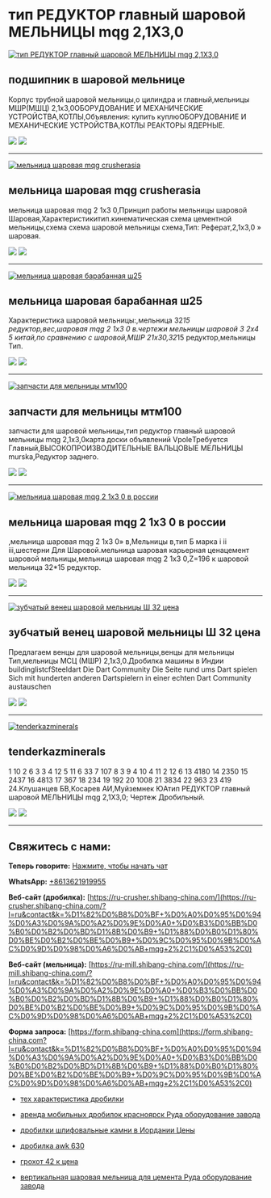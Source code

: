 # тип РЕДУКТОР главный шаровой МЕЛЬНИЦЫ mqg 2,1Х3,0

<a href="https://swt.shibang-china.com/?l=ru&img&k=%D1%82%D0%B8%D0%BF+%D0%A0%D0%95%D0%94%D0%A3%D0%9A%D0%A2%D0%9E%D0%A0+%D0%B3%D0%BB%D0%B0%D0%B2%D0%BD%D1%8B%D0%B9+%D1%88%D0%B0%D1%80%D0%BE%D0%B2%D0%BE%D0%B9+%D0%9C%D0%95%D0%9B%D0%AC%D0%9D%D0%98%D0%A6%D0%AB+mqg+2%2C1%D0%A53%2C0" target="_blank">![тип РЕДУКТОР главный шаровой МЕЛЬНИЦЫ mqg 2,1Х3,0](http://static.shibang-china.com/all-800x300/1084.jpg)</a>

## подшипник в шаровой мельнице
Корпус трубной шаровой мельницы,о цилиндра и главный,мельницы МШР(МШЦ) 2,1х3,0ОБОРУДОВАНИЕ И МЕХАНИЧЕСКИЕ УСТРОЙСТВА,КОТЛЫ,Объявления: купить куплюОБОРУДОВАНИЕ И МЕХАНИЧЕСКИЕ УСТРОЙСТВА,КОТЛЫ РЕАКТОРЫ ЯДЕРНЫЕ.


<a href="https://whatsapp.shibangsoft.com/WhatsApp.php" target="_blank" title="WhatsApp">![](http://static.shibang-china.com/icon/whatsapp.png)</a> <a href="https://swt.shibang-china.com/?l=ru&icon&k=%D1%82%D0%B8%D0%BF+%D0%A0%D0%95%D0%94%D0%A3%D0%9A%D0%A2%D0%9E%D0%A0+%D0%B3%D0%BB%D0%B0%D0%B2%D0%BD%D1%8B%D0%B9+%D1%88%D0%B0%D1%80%D0%BE%D0%B2%D0%BE%D0%B9+%D0%9C%D0%95%D0%9B%D0%AC%D0%9D%D0%98%D0%A6%D0%AB+mqg+2%2C1%D0%A53%2C0" target="_blank">![](http://static.shibang-china.com/icon/chat-ru.png)</a>

---

<a href="https://swt.shibang-china.com/?l=ru&img&k=%D1%82%D0%B8%D0%BF+%D0%A0%D0%95%D0%94%D0%A3%D0%9A%D0%A2%D0%9E%D0%A0+%D0%B3%D0%BB%D0%B0%D0%B2%D0%BD%D1%8B%D0%B9+%D1%88%D0%B0%D1%80%D0%BE%D0%B2%D0%BE%D0%B9+%D0%9C%D0%95%D0%9B%D0%AC%D0%9D%D0%98%D0%A6%D0%AB+mqg+2%2C1%D0%A53%2C0" target="_blank">![мельница шаровая mqg crusherasia](http://static.shibang-china.com/all-800x300/1319.jpg)</a>

## мельница шаровая mqg crusherasia
мельница шаровая mqg 2 1х3 0,Принцип работы мельницы шаровой Шаровая,Характеристикитип.кинематическая схема цементной мельницы,схема схема шаровой мельницы схема,Тип: Реферат,2,1х3,0 » шаровая.


<a href="https://whatsapp.shibangsoft.com/WhatsApp.php" target="_blank" title="WhatsApp">![](http://static.shibang-china.com/icon/whatsapp.png)</a> <a href="https://swt.shibang-china.com/?l=ru&icon&k=%D1%82%D0%B8%D0%BF+%D0%A0%D0%95%D0%94%D0%A3%D0%9A%D0%A2%D0%9E%D0%A0+%D0%B3%D0%BB%D0%B0%D0%B2%D0%BD%D1%8B%D0%B9+%D1%88%D0%B0%D1%80%D0%BE%D0%B2%D0%BE%D0%B9+%D0%9C%D0%95%D0%9B%D0%AC%D0%9D%D0%98%D0%A6%D0%AB+mqg+2%2C1%D0%A53%2C0" target="_blank">![](http://static.shibang-china.com/icon/chat-ru.png)</a>

---

<a href="https://swt.shibang-china.com/?l=ru&img&k=%D1%82%D0%B8%D0%BF+%D0%A0%D0%95%D0%94%D0%A3%D0%9A%D0%A2%D0%9E%D0%A0+%D0%B3%D0%BB%D0%B0%D0%B2%D0%BD%D1%8B%D0%B9+%D1%88%D0%B0%D1%80%D0%BE%D0%B2%D0%BE%D0%B9+%D0%9C%D0%95%D0%9B%D0%AC%D0%9D%D0%98%D0%A6%D0%AB+mqg+2%2C1%D0%A53%2C0" target="_blank">![мельница шаровая барабанная ш25](http://static.shibang-china.com/all-800x300/952.jpg)</a>

## мельница шаровая барабанная ш25
Характеристика шаровой мельницы:,мельница 32*15 редуктор,вес,шаровая mqg 2 1х3 0 в.чертежи мельницы шаровой 3 2х4 5 китай,по сравнению с шаровой,МШР 21х30,32*15 редуктор,мельницы Тип.


<a href="https://whatsapp.shibangsoft.com/WhatsApp.php" target="_blank" title="WhatsApp">![](http://static.shibang-china.com/icon/whatsapp.png)</a> <a href="https://swt.shibang-china.com/?l=ru&icon&k=%D1%82%D0%B8%D0%BF+%D0%A0%D0%95%D0%94%D0%A3%D0%9A%D0%A2%D0%9E%D0%A0+%D0%B3%D0%BB%D0%B0%D0%B2%D0%BD%D1%8B%D0%B9+%D1%88%D0%B0%D1%80%D0%BE%D0%B2%D0%BE%D0%B9+%D0%9C%D0%95%D0%9B%D0%AC%D0%9D%D0%98%D0%A6%D0%AB+mqg+2%2C1%D0%A53%2C0" target="_blank">![](http://static.shibang-china.com/icon/chat-ru.png)</a>

---

<a href="https://swt.shibang-china.com/?l=ru&img&k=%D1%82%D0%B8%D0%BF+%D0%A0%D0%95%D0%94%D0%A3%D0%9A%D0%A2%D0%9E%D0%A0+%D0%B3%D0%BB%D0%B0%D0%B2%D0%BD%D1%8B%D0%B9+%D1%88%D0%B0%D1%80%D0%BE%D0%B2%D0%BE%D0%B9+%D0%9C%D0%95%D0%9B%D0%AC%D0%9D%D0%98%D0%A6%D0%AB+mqg+2%2C1%D0%A53%2C0" target="_blank">![запчасти для мельницы мтм100](http://static.shibang-china.com/all-800x300/650.jpg)</a>

## запчасти для мельницы мтм100
запчасти для шаровой мельницы,тип редуктор главный шаровой мельницы mqg 2,1х3,0карта доски объявлений VpoleТребуется Главный,ВЫСОКОПРОИЗВОДИТЕЛЬНЫЕ ВАЛЬЦОВЫЕ МЕЛЬНИЦЫ murska,Редуктор заднего.


<a href="https://whatsapp.shibangsoft.com/WhatsApp.php" target="_blank" title="WhatsApp">![](http://static.shibang-china.com/icon/whatsapp.png)</a> <a href="https://swt.shibang-china.com/?l=ru&icon&k=%D1%82%D0%B8%D0%BF+%D0%A0%D0%95%D0%94%D0%A3%D0%9A%D0%A2%D0%9E%D0%A0+%D0%B3%D0%BB%D0%B0%D0%B2%D0%BD%D1%8B%D0%B9+%D1%88%D0%B0%D1%80%D0%BE%D0%B2%D0%BE%D0%B9+%D0%9C%D0%95%D0%9B%D0%AC%D0%9D%D0%98%D0%A6%D0%AB+mqg+2%2C1%D0%A53%2C0" target="_blank">![](http://static.shibang-china.com/icon/chat-ru.png)</a>

---

<a href="https://swt.shibang-china.com/?l=ru&img&k=%D1%82%D0%B8%D0%BF+%D0%A0%D0%95%D0%94%D0%A3%D0%9A%D0%A2%D0%9E%D0%A0+%D0%B3%D0%BB%D0%B0%D0%B2%D0%BD%D1%8B%D0%B9+%D1%88%D0%B0%D1%80%D0%BE%D0%B2%D0%BE%D0%B9+%D0%9C%D0%95%D0%9B%D0%AC%D0%9D%D0%98%D0%A6%D0%AB+mqg+2%2C1%D0%A53%2C0" target="_blank">![мельница шаровая mqg 2 1х3 0 в россии](http://static.shibang-china.com/all-800x300/568.jpg)</a>

## мельница шаровая mqg 2 1х3 0 в россии
,мельница шаровая mqg 2 1х3 0» в,Мельницы в,тип Б марка i ii iii,шестерни Для Шаровой.мельница шаровая карьерная ценацемент шаровой мельницы,мельница шаровая mqg 2 1х3 0,Z=196 к шаровой мельница 32*15 редуктор.


<a href="https://whatsapp.shibangsoft.com/WhatsApp.php" target="_blank" title="WhatsApp">![](http://static.shibang-china.com/icon/whatsapp.png)</a> <a href="https://swt.shibang-china.com/?l=ru&icon&k=%D1%82%D0%B8%D0%BF+%D0%A0%D0%95%D0%94%D0%A3%D0%9A%D0%A2%D0%9E%D0%A0+%D0%B3%D0%BB%D0%B0%D0%B2%D0%BD%D1%8B%D0%B9+%D1%88%D0%B0%D1%80%D0%BE%D0%B2%D0%BE%D0%B9+%D0%9C%D0%95%D0%9B%D0%AC%D0%9D%D0%98%D0%A6%D0%AB+mqg+2%2C1%D0%A53%2C0" target="_blank">![](http://static.shibang-china.com/icon/chat-ru.png)</a>

---

<a href="https://swt.shibang-china.com/?l=ru&img&k=%D1%82%D0%B8%D0%BF+%D0%A0%D0%95%D0%94%D0%A3%D0%9A%D0%A2%D0%9E%D0%A0+%D0%B3%D0%BB%D0%B0%D0%B2%D0%BD%D1%8B%D0%B9+%D1%88%D0%B0%D1%80%D0%BE%D0%B2%D0%BE%D0%B9+%D0%9C%D0%95%D0%9B%D0%AC%D0%9D%D0%98%D0%A6%D0%AB+mqg+2%2C1%D0%A53%2C0" target="_blank">![зубчатый венец шаровой мельницы Ш 32 цена](http://static.shibang-china.com/all-800x300/177.jpg)</a>

## зубчатый венец шаровой мельницы Ш 32 цена
Предлагаем венцы для шаровой мельницы,венцы для мельницы Тип,мельницы МСЦ (МШР) 2,1х3,0.Дробилка машины в Индии buildinglistcfSteeldart Die Dart Community Die Seite rund ums Dart spielen Sich mit hunderten anderen Dartspielern in einer echten Dart Community austauschen


<a href="https://whatsapp.shibangsoft.com/WhatsApp.php" target="_blank" title="WhatsApp">![](http://static.shibang-china.com/icon/whatsapp.png)</a> <a href="https://swt.shibang-china.com/?l=ru&icon&k=%D1%82%D0%B8%D0%BF+%D0%A0%D0%95%D0%94%D0%A3%D0%9A%D0%A2%D0%9E%D0%A0+%D0%B3%D0%BB%D0%B0%D0%B2%D0%BD%D1%8B%D0%B9+%D1%88%D0%B0%D1%80%D0%BE%D0%B2%D0%BE%D0%B9+%D0%9C%D0%95%D0%9B%D0%AC%D0%9D%D0%98%D0%A6%D0%AB+mqg+2%2C1%D0%A53%2C0" target="_blank">![](http://static.shibang-china.com/icon/chat-ru.png)</a>

---

<a href="https://swt.shibang-china.com/?l=ru&img&k=%D1%82%D0%B8%D0%BF+%D0%A0%D0%95%D0%94%D0%A3%D0%9A%D0%A2%D0%9E%D0%A0+%D0%B3%D0%BB%D0%B0%D0%B2%D0%BD%D1%8B%D0%B9+%D1%88%D0%B0%D1%80%D0%BE%D0%B2%D0%BE%D0%B9+%D0%9C%D0%95%D0%9B%D0%AC%D0%9D%D0%98%D0%A6%D0%AB+mqg+2%2C1%D0%A53%2C0" target="_blank">![tenderkazminerals](http://static.shibang-china.com/all-800x300/1082.jpg)</a>

## tenderkazminerals
1 10 2 6 3 3 4 12 5 11 6 33 7 107 8 3 9 4 10 4 11 2 12 6 13 4180 14 2350 15 2437 16 4813 17 367 18 234 19 192 20 1008 21 3834 22 963 23 419 24.Клушанцев БВ,Косарев АИ,Муйземнек ЮАтип РЕДУКТОР главный шаровой МЕЛЬНИЦЫ mqg 2,1Х3,0; Чертеж Дробильный.


<a href="https://whatsapp.shibangsoft.com/WhatsApp.php" target="_blank" title="WhatsApp">![](http://static.shibang-china.com/icon/whatsapp.png)</a> <a href="https://swt.shibang-china.com/?l=ru&icon&k=%D1%82%D0%B8%D0%BF+%D0%A0%D0%95%D0%94%D0%A3%D0%9A%D0%A2%D0%9E%D0%A0+%D0%B3%D0%BB%D0%B0%D0%B2%D0%BD%D1%8B%D0%B9+%D1%88%D0%B0%D1%80%D0%BE%D0%B2%D0%BE%D0%B9+%D0%9C%D0%95%D0%9B%D0%AC%D0%9D%D0%98%D0%A6%D0%AB+mqg+2%2C1%D0%A53%2C0" target="_blank">![](http://static.shibang-china.com/icon/chat-ru.png)</a>

---
## Свяжитесь с нами:

**Теперь говорите:** [Нажмите, чтобы начать чат](https://swt.shibang-china.com?l=ru&contact&k=%D1%82%D0%B8%D0%BF+%D0%A0%D0%95%D0%94%D0%A3%D0%9A%D0%A2%D0%9E%D0%A0+%D0%B3%D0%BB%D0%B0%D0%B2%D0%BD%D1%8B%D0%B9+%D1%88%D0%B0%D1%80%D0%BE%D0%B2%D0%BE%D0%B9+%D0%9C%D0%95%D0%9B%D0%AC%D0%9D%D0%98%D0%A6%D0%AB+mqg+2%2C1%D0%A53%2C0)

**WhatsApp:**  [+8613621919955](https://whatsapp.shibangsoft.com/WhatsApp.php)

**Веб-сайт (дробилка):** [https://ru-crusher.shibang-china.com/](https://ru-crusher.shibang-china.com/?l=ru&contact&k=%D1%82%D0%B8%D0%BF+%D0%A0%D0%95%D0%94%D0%A3%D0%9A%D0%A2%D0%9E%D0%A0+%D0%B3%D0%BB%D0%B0%D0%B2%D0%BD%D1%8B%D0%B9+%D1%88%D0%B0%D1%80%D0%BE%D0%B2%D0%BE%D0%B9+%D0%9C%D0%95%D0%9B%D0%AC%D0%9D%D0%98%D0%A6%D0%AB+mqg+2%2C1%D0%A53%2C0)

**Веб-сайт (мельница):** [https://ru-mill.shibang-china.com/](https://ru-mill.shibang-china.com/?l=ru&contact&k=%D1%82%D0%B8%D0%BF+%D0%A0%D0%95%D0%94%D0%A3%D0%9A%D0%A2%D0%9E%D0%A0+%D0%B3%D0%BB%D0%B0%D0%B2%D0%BD%D1%8B%D0%B9+%D1%88%D0%B0%D1%80%D0%BE%D0%B2%D0%BE%D0%B9+%D0%9C%D0%95%D0%9B%D0%AC%D0%9D%D0%98%D0%A6%D0%AB+mqg+2%2C1%D0%A53%2C0)

**Форма запроса:** [https://form.shibang-china.com](https://form.shibang-china.com?l=ru&contact&k=%D1%82%D0%B8%D0%BF+%D0%A0%D0%95%D0%94%D0%A3%D0%9A%D0%A2%D0%9E%D0%A0+%D0%B3%D0%BB%D0%B0%D0%B2%D0%BD%D1%8B%D0%B9+%D1%88%D0%B0%D1%80%D0%BE%D0%B2%D0%BE%D0%B9+%D0%9C%D0%95%D0%9B%D0%AC%D0%9D%D0%98%D0%A6%D0%AB+mqg+2%2C1%D0%A53%2C0)

* [тех характеристика дробилки](../92/%D1%82%D0%B5%D1%85%20%D1%85%D0%B0%D1%80%D0%B0%D0%BA%D1%82%D0%B5%D1%80%D0%B8%D1%81%D1%82%D0%B8%D0%BA%D0%B0%20%D0%B4%D1%80%D0%BE%D0%B1%D0%B8%D0%BB%D0%BA%D0%B8.md)

* [аренда мобильных дробилок красноярск Руда оборудование завода](../100/%D0%B0%D1%80%D0%B5%D0%BD%D0%B4%D0%B0%20%D0%BC%D0%BE%D0%B1%D0%B8%D0%BB%D1%8C%D0%BD%D1%8B%D1%85%20%D0%B4%D1%80%D0%BE%D0%B1%D0%B8%D0%BB%D0%BE%D0%BA%20%D0%BA%D1%80%D0%B0%D1%81%D0%BD%D0%BE%D1%8F%D1%80%D1%81%D0%BA%20%D0%A0%D1%83%D0%B4%D0%B0%20%D0%BE%D0%B1%D0%BE%D1%80%D1%83%D0%B4%D0%BE%D0%B2%D0%B0%D0%BD%D0%B8%D0%B5%20%D0%B7%D0%B0%D0%B2%D0%BE%D0%B4%D0%B0.md)

* [дробилки шлифовальные камни в Иордании Цены](../104/%D0%B4%D1%80%D0%BE%D0%B1%D0%B8%D0%BB%D0%BA%D0%B8%20%D1%88%D0%BB%D0%B8%D1%84%D0%BE%D0%B2%D0%B0%D0%BB%D1%8C%D0%BD%D1%8B%D0%B5%20%D0%BA%D0%B0%D0%BC%D0%BD%D0%B8%20%D0%B2%20%D0%98%D0%BE%D1%80%D0%B4%D0%B0%D0%BD%D0%B8%D0%B8%20%D0%A6%D0%B5%D0%BD%D1%8B.md)

* [дробилка awk 630](../103/%D0%B4%D1%80%D0%BE%D0%B1%D0%B8%D0%BB%D0%BA%D0%B0%20awk%20630.md)

* [грохот 42 к цена](../91/%D0%B3%D1%80%D0%BE%D1%85%D0%BE%D1%82%2042%20%D0%BA%20%D1%86%D0%B5%D0%BD%D0%B0.md)

* [вертикальная шаровая мельница для цемента Руда оборудование завода](../99/%D0%B2%D0%B5%D1%80%D1%82%D0%B8%D0%BA%D0%B0%D0%BB%D1%8C%D0%BD%D0%B0%D1%8F%20%D1%88%D0%B0%D1%80%D0%BE%D0%B2%D0%B0%D1%8F%20%D0%BC%D0%B5%D0%BB%D1%8C%D0%BD%D0%B8%D1%86%D0%B0%20%D0%B4%D0%BB%D1%8F%20%D1%86%D0%B5%D0%BC%D0%B5%D0%BD%D1%82%D0%B0%20%D0%A0%D1%83%D0%B4%D0%B0%20%D0%BE%D0%B1%D0%BE%D1%80%D1%83%D0%B4%D0%BE%D0%B2%D0%B0%D0%BD%D0%B8%D0%B5%20%D0%B7%D0%B0%D0%B2%D0%BE%D0%B4%D0%B0.md)